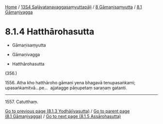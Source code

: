 
[Home](/) / [13S4 Saḷāyatanavaggasaṃyuttapāḷi](../...md) / [8 Gāmaṇisaṃyutta](...md) / [8.1 Gāmaṇivagga](../13S4/8/8.1.md)

# 8.1.4 Hatthārohasutta

* Gāmaṇisaṃyutta

* Gāmaṇivagga

* Hatthārohasutta

(356.)

1556\. Atha kho hatthāroho gāmaṇi yena bhagavā tenupasaṅkami; upasaṅkamitvā…pe…  ajjatagge pāṇupetaṃ saraṇaṃ gatanti.

---

1557\. Catutthaṃ.



[Go to previous page (8.1.3 Yodhājīvasutta)](8.1.3.md) / [Go to parent page (8.1 Gāmaṇivagga)](../13S4/8/8.1.md) / [Go to next page (8.1.5 Assārohasutta)](8.1.5.md)


